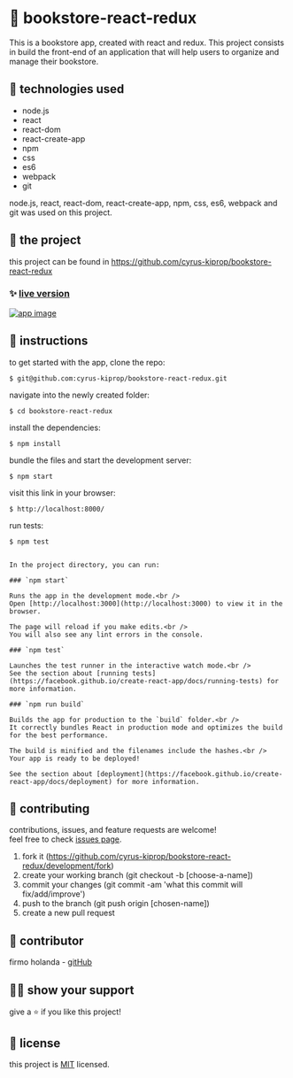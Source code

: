 # 📃 bookstore-react-redux

This is a bookstore app, created with react and redux. This project consists in build the front-end of an application that will help users to organize and manage their bookstore.

## 📡 technologies used

- node.js
-	react
-	react-dom
-	react-create-app
-	npm
-	css
-	es6
- webpack
- git

node.js, react, react-dom, react-create-app, npm, css, es6, webpack and git was used on this project.



## 🚀 the project

this project can be found in https://github.com/cyrus-kiprop/bookstore-react-redux


### ✨ [live version](http://bookstore-react-redux-ck-fh.herokuapp.com/)

<a href="" target="_blank">
    <img alt="app image" src=""/>
</a>



## 🔨 instructions

to get started with the app, clone the repo:
```
$ git@github.com:cyrus-kiprop/bookstore-react-redux.git
```

navigate into the newly created folder:
```
$ cd bookstore-react-redux
```

install the dependencies:
```
$ npm install
```

bundle the files and start the development server:
```
$ npm start
```

visit this link in your browser:
```
$ http://localhost:8000/
```

run tests:
```
$ npm test


In the project directory, you can run:

### `npm start`

Runs the app in the development mode.<br />
Open [http://localhost:3000](http://localhost:3000) to view it in the browser.

The page will reload if you make edits.<br />
You will also see any lint errors in the console.

### `npm test`

Launches the test runner in the interactive watch mode.<br />
See the section about [running tests](https://facebook.github.io/create-react-app/docs/running-tests) for more information.

### `npm run build`

Builds the app for production to the `build` folder.<br />
It correctly bundles React in production mode and optimizes the build for the best performance.

The build is minified and the filenames include the hashes.<br />
Your app is ready to be deployed!

See the section about [deployment](https://facebook.github.io/create-react-app/docs/deployment) for more information.
```



## 🤝 contributing

contributions, issues, and feature requests are welcome!<br/>feel free to check [issues page](hhttps://github.com/cyrus-kiprop/bookstore-react-redux/development/issues).

1. fork it (https://github.com/cyrus-kiprop/bookstore-react-redux/development/fork)
2. create your working branch (git checkout -b [choose-a-name])
3. commit your changes (git commit -am 'what this commit will fix/add/improve')
4. push to the branch (git push origin [chosen-name])
5. create a new pull request



## 🤖 contributor

firmo holanda - [gitHub](https://github.com/firmoholanda)



## 🙋‍♂ show your support

give a ⭐️ if you like this project!



## 📝 license

this project is [MIT](https://github.com/cyrus-kiprop/bookstore-react-redux/development/license.txt) licensed.
